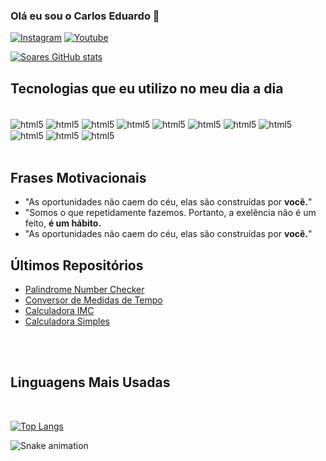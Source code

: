 
### Olá eu sou o Carlos Eduardo 👋

[![Instagram](https://img.shields.io/badge/Instagram-E4405F?style=for-the-badge&logo=instagram&logoColor=white)](https://www.instagram.com/ysoares.ofc/)
[![Youtube](https://img.shields.io/badge/YouTube-FF0000?style=for-the-badge&logo=youtube&logoColor=white)](https://www.youtube.com/@imSoares)

[![Soares GitHub stats](https://github-readme-stats.vercel.app/api?username=Soares007&show_icons=true&theme=tokyonight)](https://github.com/Soares007/Soares007)



## Tecnologias que eu utilizo no meu dia a dia

<div style="display: inline_block"><br>
<img align="center" alt="html5" src="https://img.shields.io/badge/HTML-239120?style=for-the-badge&logo=html5&logoColor=white">
<img align="center" alt="html5" src="https://img.shields.io/badge/JavaScript-323330?style=for-the-badge&logo=javascript&logoColor=F7DF1E">
<img align="center" alt="html5" src="https://img.shields.io/badge/CSS-239120?&style=for-the-badge&logo=css3&logoColor=white">
<img align="center" alt="html5" src="https://img.shields.io/badge/PHP-777BB4?style=for-the-badge&logo=php&logoColor=white">
<img align="center" alt="html5" src="https://img.shields.io/badge/Node.js-43853D?style=for-the-badge&logo=node.js&logoColor=white">
<img align="center" alt="html5" src="https://img.shields.io/badge/C%23-239120?style=for-the-badge&logo=c-sharp&logoColor=white">
<img align="center" alt="html5" src="https://img.shields.io/badge/C%2B%2B-00599C?style=for-the-badge&logo=c%2B%2B&logoColor=white">
<img align="center" alt="html5" src="https://img.shields.io/badge/Python-3776AB?style=for-the-badge&logo=python&logoColor=white">
<img align="center" alt="html5" src="https://img.shields.io/badge/MySQL-00000F?style=for-the-badge&logo=mysql&logoColor=white">
<img align="center" alt="html5" src="https://img.shields.io/badge/Microsoft_SQL_Server-CC2927?style=for-the-badge&logo=microsoft-sql-server&logoColor=white">
<img align="center" alt="html5" src="https://img.shields.io/badge/Bootstrap-563D7C?style=for-the-badge&logo=bootstrap&logoColor=white">
</div> <br>

## Frases Motivacionais 

- "As oportunidades não caem do céu, elas são construídas por <strong>você.</strong>" 
- "Somos o que repetidamente fazemos. Portanto, a exelência não é um feito, <strong>é um hábito.</strong>
- "As oportunidades não caem do céu, elas são construídas por <strong>você.</strong>"

## Últimos Repositórios
- [Palindrome Number Checker](https://soares007.github.io/palindrome-number-checker)
- [Conversor de Medidas de Tempo](https://soares007.github.io/conversor-medidas)
- [Calculadora IMC](https://soares007.github.io/calculadora-imc-fatec)
- [Calculadora Simples](https://soares007.github.io/aula10-03-2023)
<br>
<br>

## Linguagens Mais Usadas
<br>

[![Top Langs](https://github-readme-stats.vercel.app/api/top-langs/?username=Soares007&layout=compact&langs_count=7&theme=tokyonight)](https://github.com/Soares007/Soares007)

 ![Snake animation](https://github.com//cadudevemdobro/blob/output/github-contribution-grid-snake.svg)
